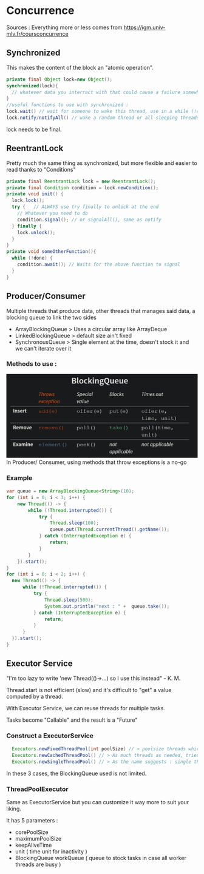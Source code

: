 # Concurrence 
Sources : Everything more or less comes from https://igm.univ-mlv.fr/coursconcurrence

## Synchronized
This makes the content of the block an "atomic operation". 
```java
private final Object lock=new Object();
synchronized(lock){
  // whatever data you interract with that could cause a failure somewhere
}
//useful functions to use with synchronized : 
lock.wait() // wait for someone to wake this thread, use in a while (!condition) to avoid false alerts syndrom
lock.notify/notifyAll() // wake a random thread or all sleeping threads
```
lock needs to be final.

## ReentrantLock
Pretty much the same thing as synchronized, but more flexible and easier to read thanks to "Conditions"
```java
private final ReentrantLock lock = new ReentrantLock();
private final Condition condition = lock.newCondition();
private void init() {
  lock.lock();
  try {   // ALWAYS use try finally to unlock at the end
    // Whatever you need to do
    condition.signal(); // or signalAll(), same as notify
  } finally {
    lock.unlock();
  }
}
private void someOtherFunction(){
  while (!done) {
    condition.await(); // Waits for the above function to signal
  }
}
```

## Producer/Consumer
Multiple threads that produce data, other threads that manages said data, a blocking queue to link the two sides
- ArrayBlockingQueue > Uses a circular array like ArrayDeque
- LinkedBlockingQueue > default size ain't fixed 
- SynchronousQueue > Single element at the time, doesn't stock it and we can't iterate over it

### Methods to use :
![BlockingQueueMethods](/CondensedInfo/assets/BlockingQueueFunctions.png)
In Producer/ Consumer, using methods that throw exceptions is a no-go

### Example
```java
var queue = new ArrayBlockingQueue<String>(10);
for (int i = 0; i < 3; i++) {
    new Thread(() -> {
        while (!Thread.interrupted()) {
            try {
                Thread.sleep(100);
                queue.put(Thread.currentThread().getName());
            } catch (InterruptedException e) {
                return;
            }
        }
    }).start();
}
for (int i = 0; i < 2; i++) {
  new Thread(() -> {
      while (!Thread.interrupted()) {
          try {
              Thread.sleep(500);
              System.out.println("next : " +  queue.take());
          } catch (InterruptedException e) {
              return;
          }
      }
  }).start();
}
```

## Executor Service
"I'm too lazy to write 'new Thread(()->...) so I use this instead" - K. M.

Thread.start is not efficient (slow) and it's difficult to "get" a value computed by a thread.

With Executor Service, we can reuse threads for multiple tasks.


Tasks become "Callable<T>" and the result is a "Future<T>"
  
### Construct a ExecutorService
```java
  Executors.newFixedThreadPool(int poolSize) // > poolsize threads which won't stop
  Executors.newCachedThreadPool() // > As much threads as needed, tries to reuse them and stops inactive threads after 1 min 
  Executors.newSingleThreadPool() // > As the name suggests : single thread which won't stop
```
In these 3 cases, the BlockingQueue used is not limited.
  
### ThreadPoolExecutor
Same as ExecutorService but you can customize it way more to suit your liking.

It has 5 parameters : 
  - corePoolSize
  - maximumPoolSize 
  - keepAliveTime 
  - unit ( time unit for inactivity )
  - BlockingQueue<Runnable> workQueue ( queue to stock tasks in case all worker threads are busy )

